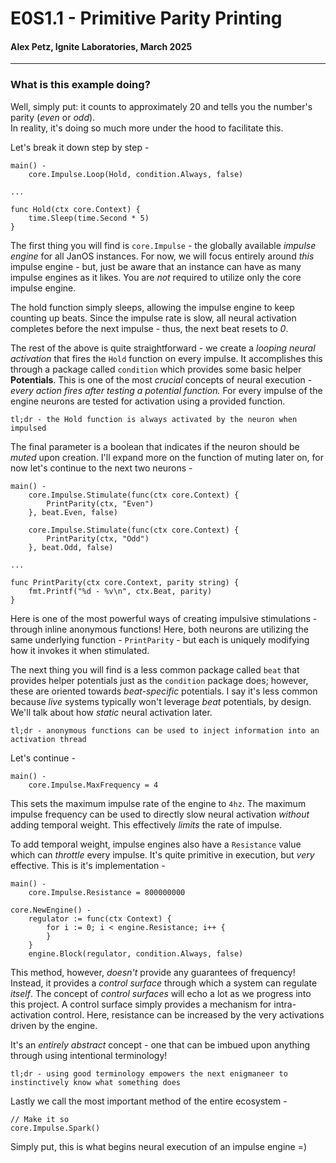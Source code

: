 # E0S1.1 - Primitive Parity Printing
#### Alex Petz, Ignite Laboratories, March 2025

---

### What is this example doing?

Well, simply put: it counts to approximately 20 and tells you the number's parity (_even_ or _odd_).  
In reality, it's doing so much more under the hood to facilitate this.

Let's break it down step by step -

    main() -
	    core.Impulse.Loop(Hold, condition.Always, false)

    ...

    func Hold(ctx core.Context) {
        time.Sleep(time.Second * 5)
    }

The first thing you will find is `core.Impulse` - the globally available _impulse engine_ for all
JanOS instances.  For now, we will focus entirely around _this_ impulse engine - but, just be aware
that an instance can have as many impulse engines as it likes.  You are _not_ required to utilize
only the core impulse engine.

The hold function simply sleeps, allowing the impulse engine to keep counting up beats.  Since the impulse 
rate is slow, all neural activation completes before the next impulse - thus, the next beat resets to _0_.

The rest of the above is quite straightforward - we create a _looping neural activation_ that fires 
the `Hold` function on every impulse.  It accomplishes this through a package called `condition` which 
provides some basic helper **Potentials**.  This is one of the most _crucial_ concepts of neural 
execution - _every action fires after testing a potential function._  For every impulse of the engine 
neurons are tested for activation using a provided function.

    tl;dr - the Hold function is always activated by the neuron when impulsed

The final parameter is a boolean that indicates if the neuron should be _muted_ upon creation. I'll
expand more on the function of muting later on, for now let's continue to the next two neurons -

    main() -
        core.Impulse.Stimulate(func(ctx core.Context) {
            PrintParity(ctx, "Even")
        }, beat.Even, false)
    
        core.Impulse.Stimulate(func(ctx core.Context) {
            PrintParity(ctx, "Odd")
        }, beat.Odd, false)

    ...

    func PrintParity(ctx core.Context, parity string) {
        fmt.Printf("%d - %v\n", ctx.Beat, parity)
    }

Here is one of the most powerful ways of creating impulsive stimulations - through inline anonymous
functions!  Here, both neurons are utilizing the same underlying function - `PrintParity` - but each
is uniquely modifying how it invokes it when stimulated.

The next thing you will find is a less common package called `beat` that provides helper potentials
just as the `condition` package does; however, these are oriented towards _beat-specific_ potentials.
I say it's less common because _live_ systems typically won't leverage _beat_ potentials, by design.
We'll talk about how _static_ neural activation later.

    tl;dr - anonymous functions can be used to inject information into an activation thread

Let's continue -

    main() - 
        core.Impulse.MaxFrequency = 4

This sets the maximum impulse rate of the engine to `4hz`. The maximum impulse frequency can be used 
to directly slow neural activation _without_ adding temporal weight.  This effectively _limits_ the 
rate of impulse.

To add temporal weight, impulse engines also have a `Resistance` value which can _throttle_ 
every impulse.  It's quite primitive in execution, but _very_ effective.  This is it's implementation - 

	main() -
        core.Impulse.Resistance = 800000000

    core.NewEngine() -
        regulator := func(ctx Context) {
            for i := 0; i < engine.Resistance; i++ {
            }
        }
        engine.Block(regulator, condition.Always, false)

This method, however, _doesn't_ provide any guarantees of frequency!  Instead, it provides a _control
surface_ through which a system can regulate _itself_.  The concept of _control surfaces_ will
echo a lot as we progress into this project.  A control surface simply provides a mechanism for 
intra-activation control.  Here, resistance can be increased by the very activations driven by the engine.  

It's an _entirely abstract_ concept - one that can be imbued upon anything through using intentional terminology!

    tl;dr - using good terminology empowers the next enigmaneer to instinctively know what something does

Lastly we call the most important method of the entire ecosystem -

    // Make it so
    core.Impulse.Spark()

Simply put, this is what begins neural execution of an impulse engine =)